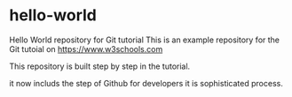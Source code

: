 # hello-world
Hello World repository for Git tutorial
This is an example repository for the Git tutoial on https://www.w3schools.com

This repository is built step by step in the tutorial.

it now includs the step of Github for developers it is sophisticated process.
